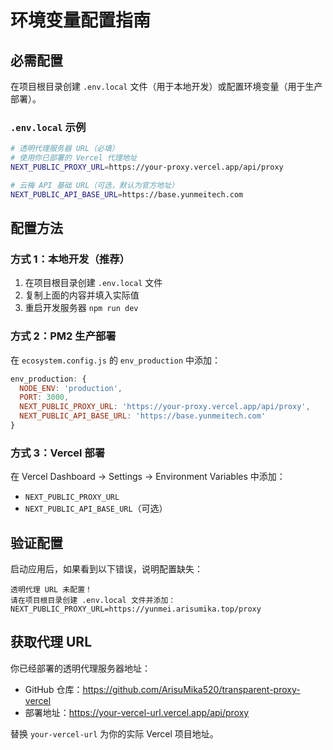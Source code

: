# 环境变量配置指南

## 必需配置

在项目根目录创建 `.env.local` 文件（用于本地开发）或配置环境变量（用于生产部署）。

### `.env.local` 示例

```bash
# 透明代理服务器 URL（必填）
# 使用你已部署的 Vercel 代理地址
NEXT_PUBLIC_PROXY_URL=https://your-proxy.vercel.app/api/proxy

# 云梅 API 基础 URL（可选，默认为官方地址）
NEXT_PUBLIC_API_BASE_URL=https://base.yunmeitech.com
```

## 配置方法

### 方式 1：本地开发（推荐）

1. 在项目根目录创建 `.env.local` 文件
2. 复制上面的内容并填入实际值
3. 重启开发服务器 `npm run dev`

### 方式 2：PM2 生产部署

在 `ecosystem.config.js` 的 `env_production` 中添加：

```javascript
env_production: {
  NODE_ENV: 'production',
  PORT: 3000,
  NEXT_PUBLIC_PROXY_URL: 'https://your-proxy.vercel.app/api/proxy',
  NEXT_PUBLIC_API_BASE_URL: 'https://base.yunmeitech.com'
}
```

### 方式 3：Vercel 部署

在 Vercel Dashboard → Settings → Environment Variables 中添加：
- `NEXT_PUBLIC_PROXY_URL`
- `NEXT_PUBLIC_API_BASE_URL`（可选）

## 验证配置

启动应用后，如果看到以下错误，说明配置缺失：

```
透明代理 URL 未配置！
请在项目根目录创建 .env.local 文件并添加：
NEXT_PUBLIC_PROXY_URL=https://yunmei.arisumika.top/proxy
```

## 获取代理 URL

你已经部署的透明代理服务器地址：
- GitHub 仓库：https://github.com/ArisuMika520/transparent-proxy-vercel
- 部署地址：https://your-vercel-url.vercel.app/api/proxy

替换 `your-vercel-url` 为你的实际 Vercel 项目地址。

